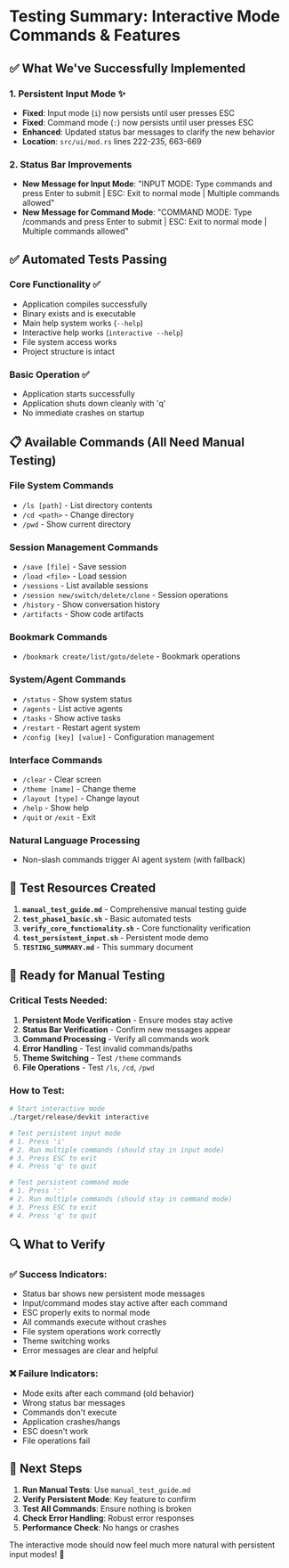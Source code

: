 # Testing Summary: Interactive Mode Commands & Features

## ✅ What We've Successfully Implemented

### 1. Persistent Input Mode ✨
- **Fixed**: Input mode (`i`) now persists until user presses ESC
- **Fixed**: Command mode (`:`) now persists until user presses ESC  
- **Enhanced**: Updated status bar messages to clarify the new behavior
- **Location**: `src/ui/mod.rs` lines 222-235, 663-669

### 2. Status Bar Improvements
- **New Message for Input Mode**: "INPUT MODE: Type commands and press Enter to submit | ESC: Exit to normal mode | Multiple commands allowed"
- **New Message for Command Mode**: "COMMAND MODE: Type /commands and press Enter to submit | ESC: Exit to normal mode | Multiple commands allowed"

## ✅ Automated Tests Passing

### Core Functionality ✅
- Application compiles successfully
- Binary exists and is executable
- Main help system works (`--help`)
- Interactive help works (`interactive --help`)
- File system access works
- Project structure is intact

### Basic Operation ✅
- Application starts successfully
- Application shuts down cleanly with 'q'
- No immediate crashes on startup

## 📋 Available Commands (All Need Manual Testing)

### File System Commands
- `/ls [path]` - List directory contents
- `/cd <path>` - Change directory
- `/pwd` - Show current directory

### Session Management Commands  
- `/save [file]` - Save session
- `/load <file>` - Load session
- `/sessions` - List available sessions
- `/session new/switch/delete/clone` - Session operations
- `/history` - Show conversation history
- `/artifacts` - Show code artifacts

### Bookmark Commands
- `/bookmark create/list/goto/delete` - Bookmark operations

### System/Agent Commands
- `/status` - Show system status
- `/agents` - List active agents
- `/tasks` - Show active tasks
- `/restart` - Restart agent system
- `/config [key] [value]` - Configuration management

### Interface Commands
- `/clear` - Clear screen
- `/theme [name]` - Change theme
- `/layout [type]` - Change layout  
- `/help` - Show help
- `/quit` or `/exit` - Exit

### Natural Language Processing
- Non-slash commands trigger AI agent system (with fallback)

## 🧪 Test Resources Created

1. **`manual_test_guide.md`** - Comprehensive manual testing guide
2. **`test_phase1_basic.sh`** - Basic automated tests
3. **`verify_core_functionality.sh`** - Core functionality verification
4. **`test_persistent_input.sh`** - Persistent mode demo
5. **`TESTING_SUMMARY.md`** - This summary document

## 🎯 Ready for Manual Testing

### Critical Tests Needed:
1. **Persistent Mode Verification** - Ensure modes stay active
2. **Status Bar Verification** - Confirm new messages appear  
3. **Command Processing** - Verify all commands work
4. **Error Handling** - Test invalid commands/paths
5. **Theme Switching** - Test `/theme` commands
6. **File Operations** - Test `/ls`, `/cd`, `/pwd`

### How to Test:
```bash
# Start interactive mode
./target/release/devkit interactive

# Test persistent input mode
# 1. Press 'i' 
# 2. Run multiple commands (should stay in input mode)
# 3. Press ESC to exit
# 4. Press 'q' to quit

# Test persistent command mode  
# 1. Press ':'
# 2. Run multiple commands (should stay in command mode)
# 3. Press ESC to exit
# 4. Press 'q' to quit
```

## 🔍 What to Verify

### ✅ Success Indicators:
- Status bar shows new persistent mode messages
- Input/command modes stay active after each command
- ESC properly exits to normal mode
- All commands execute without crashes
- File system operations work correctly
- Theme switching works
- Error messages are clear and helpful

### ❌ Failure Indicators:
- Mode exits after each command (old behavior)
- Wrong status bar messages
- Commands don't execute
- Application crashes/hangs
- ESC doesn't work
- File operations fail

## 🚀 Next Steps

1. **Run Manual Tests**: Use `manual_test_guide.md`
2. **Verify Persistent Mode**: Key feature to confirm
3. **Test All Commands**: Ensure nothing is broken
4. **Check Error Handling**: Robust error responses
5. **Performance Check**: No hangs or crashes

The interactive mode should now feel much more natural with persistent input modes! 🎉